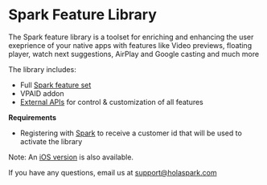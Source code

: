 # Spark Feature Library

The Spark feature library is a toolset for enriching and enhancing the user exeprience of your native apps with features like Video previews, floating player, watch next suggestions, AirPlay and Google casting and much more

The library includes:
- Full [Spark feature set](https://holaspark.com) 
- VPAID addon 
- [External APIs](https://docs.google.com/document/d/1Rh8TWTDyBdkLnnr4RVnRNZ1bSltT5NIn5dcNpdxxdQE/edit#heading=h.uo3s9j23kuim) for control & customization of all features

**Requirements**
- Registering with [Spark](https://holaspark.com) to receive a customer id that will be used to activate the library

Note: An [iOS version](https://github.com/hola/spark_ios_sdk) is also available.

If you have any questions, email us at support@holaspark.com
